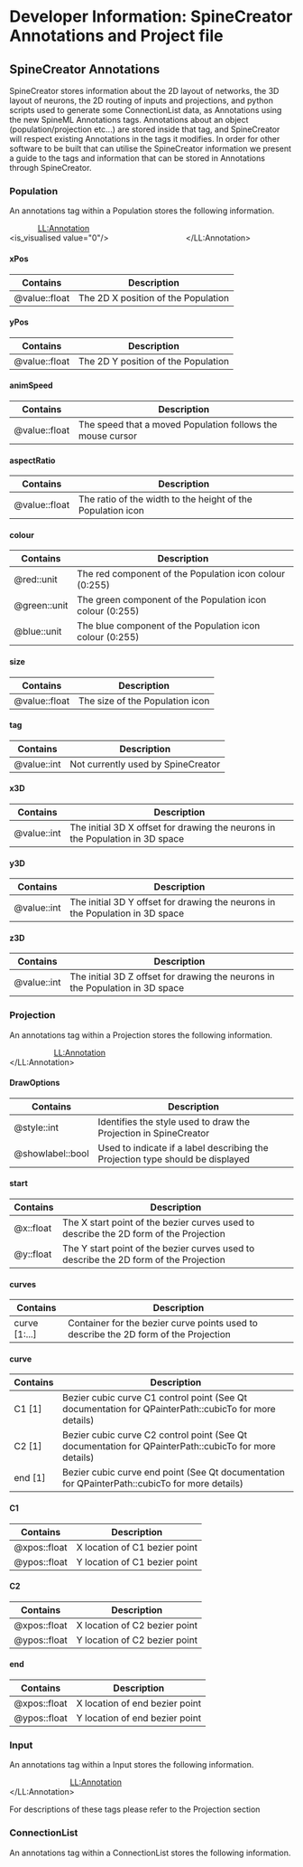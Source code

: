 Developer Information: SpineCreator Annotations and Project file
================================================================

SpineCreator Annotations
------------------------

SpineCreator stores information about the 2D layout of networks, the 3D layout of neurons, the 2D routing of inputs and projections, and python scripts used to generate some ConnectionList data, as Annotations using the new SpineML Annotations tags. Annotations about an object (population/projection etc...) are stored inside that tag, and SpineCreator will respect existing Annotations in the tags it modifies. In order for other software to be built that can utilise the SpineCreator information we present a guide to the tags and information that can be stored in Annotations through SpineCreator.

### Population

An annotations tag within a Population stores the following information.

`       `<LL:Annotation>
`           `<SpineCreator>
`               `<xPos value="-11.2353"/>
`               `<yPos value="12.5792"/>
`               `<animSpeed value="0.2"/>
`               `<aspectRatio value="1.66667"/>
`               `<colour red="0" green="0" blue="0"/>
`               `<size value="1"/>
`               `<tag value="2"/>
`               `<x3D value="0"/>
`               `<y3D value="0"/>
`               `<z3D value="0"/>
`               `<is_visualised value="0"/>
`           `</SpineCreator>
`       `</LL:Annotation>

#### xPos

| Contains      | Description                         |
|---------------|-------------------------------------|
| @value::float | The 2D X position of the Population |

#### yPos

| Contains      | Description                         |
|---------------|-------------------------------------|
| @value::float | The 2D Y position of the Population |

#### animSpeed

| Contains      | Description                                                |
|---------------|------------------------------------------------------------|
| @value::float | The speed that a moved Population follows the mouse cursor |

#### aspectRatio

| Contains      | Description                                                 |
|---------------|-------------------------------------------------------------|
| @value::float | The ratio of the width to the height of the Population icon |

#### colour

| Contains     | Description                                               |
|--------------|-----------------------------------------------------------|
| @red::unit   | The red component of the Population icon colour (0:255)   |
| @green::unit | The green component of the Population icon colour (0:255) |
| @blue::unit  | The blue component of the Population icon colour (0:255)  |

#### size

| Contains      | Description                     |
|---------------|---------------------------------|
| @value::float | The size of the Population icon |

#### tag

| Contains    | Description                        |
|-------------|------------------------------------|
| @value::int | Not currently used by SpineCreator |

#### x3D

| Contains    | Description                                                                   |
|-------------|-------------------------------------------------------------------------------|
| @value::int | The initial 3D X offset for drawing the neurons in the Population in 3D space |

#### y3D

| Contains    | Description                                                                   |
|-------------|-------------------------------------------------------------------------------|
| @value::int | The initial 3D Y offset for drawing the neurons in the Population in 3D space |

#### z3D

| Contains    | Description                                                                   |
|-------------|-------------------------------------------------------------------------------|
| @value::int | The initial 3D Z offset for drawing the neurons in the Population in 3D space |

### Projection

An annotations tag within a Projection stores the following information.

`           `<LL:Annotation>
`               `<SpineCreator>
`                   `<DrawOptions style="0" showlabel="0"/>
`                   `<start x="9.27878" y="7.23497"/>
`                   `<curves>
`                       `<curve>
`                           `<C1 xpos="9.4914" ypos="7.23497"/>
`                           `<C2 xpos="9.4914" ypos="7.22533"/>
`                           `<end xpos="9.56297" ypos="7.22533"/>
`                       `</curve>
`                   `</curves>
`               `</SpineCreator>
`           `</LL:Annotation>

#### DrawOptions

| Contains         | Description                                                                    |
|------------------|--------------------------------------------------------------------------------|
| @style::int      | Identifies the style used to draw the Projection in SpineCreator               |
| @showlabel::bool | Used to indicate if a label describing the Projection type should be displayed |

#### start

| Contains  | Description                                                                           |
|-----------|---------------------------------------------------------------------------------------|
| @x::float | The X start point of the bezier curves used to describe the 2D form of the Projection |
| @y::float | The Y start point of the bezier curves used to describe the 2D form of the Projection |

#### curves

| Contains        | Description                                                                          |
|-----------------|--------------------------------------------------------------------------------------|
| curve \[1:...\] | Container for the bezier curve points used to describe the 2D form of the Projection |

#### curve

| Contains  | Description                                                                                           |
|-----------|-------------------------------------------------------------------------------------------------------|
| C1 \[1\]  | Bezier cubic curve C1 control point (See Qt documentation for QPainterPath::cubicTo for more details) |
| C2 \[1\]  | Bezier cubic curve C2 control point (See Qt documentation for QPainterPath::cubicTo for more details) |
| end \[1\] | Bezier cubic curve end point (See Qt documentation for QPainterPath::cubicTo for more details)        |

#### C1

| Contains     | Description                   |
|--------------|-------------------------------|
| @xpos::float | X location of C1 bezier point |
| @ypos::float | Y location of C1 bezier point |

#### C2

| Contains     | Description                   |
|--------------|-------------------------------|
| @xpos::float | X location of C2 bezier point |
| @ypos::float | Y location of C2 bezier point |

#### end

| Contains     | Description                    |
|--------------|--------------------------------|
| @xpos::float | X location of end bezier point |
| @ypos::float | Y location of end bezier point |

### Input

An annotations tag within a Input stores the following information.

`               `<LL:Annotation>
`                   `<SpineCreator>
`                       `<start x="9.21702" y="5.48872"/>
`                       `<curves>
`                           `<curve>
`                               `<C1 xpos="8.94197" ypos="6.10971"/>
`                               `<C2 xpos="8.94197" ypos="6.10971"/>
`                               `<end xpos="8.66691" ypos="6.7307"/>
`                           `</curve>
`                       `</curves>
`                   `</SpineCreator>
`               `</LL:Annotation>

For descriptions of these tags please refer to the Projection section

### ConnectionList

An annotations tag within a ConnectionList stores the following information.

`                       `<SpineCreator>
`                           `

<Script text="#!/usr/bin/python&#10;&#10;#PARNAME=size #LOC=1,1&#10;#PARNAME=scale #LOC=2,1&#10;#PARNAME=inhib #LOC=3,1&#10;#HASWEIGHT&#10;&#10;def connectionFunc( srclocs, dstlocs, size, scale, inhib ): &#10;...>
`                           `<Config weightProperty="w"/>
`                       `</SpineCreator>

#### Script

| Contains     | Description                                                                  |
|--------------|------------------------------------------------------------------------------|
| @text:string | The text describing a script for generating a ConnectionList of connectivity |

#### Config

| Contains               | Description                                                                                        |
|------------------------|----------------------------------------------------------------------------------------------------|
| @weightProperty:string | A reference to the WeightUpdate Property name where an ExplictList is created by the Python script |

SpineCreator Project file
-------------------------

SpineCreator stores the details of the xml files that compose the current Project in a file with the .proj extension. The format of this files is as follows:

``` xml
<SpineCreatorProject>
 <Network>
  <File name="model.xml"/>
 </Network>
 <Components>
  <File name="LIN_adap.xml"/>
  <File name="LIF_det.xml"/>
  <File name="LIF_det1.xml"/>
  <File name="LIFposneg.xml"/>
  <File name="LIF1.xml"/>
 </Components>
 <Layouts>
  <File name="none.xml"/>
  <File name="hexagonal.xml"/>
 </Layouts>
 <Experiments>
  <File name="experiment0.xml"/>
  <File name="experiment1.xml"/>
 </Experiments>
</SpineCreatorProject>
```

#### SpineCreatorProject

| Contains          | Description                                      |
|-------------------|--------------------------------------------------|
| Network \[1\]     | Contains the SpineML Network for the project     |
| Conponents \[1\]  | Contains the SpineML Components for the project  |
| Layouts \[1\]     | Contains the SpineML Layouts for the project     |
| Experiments \[1\] | Contains the SpineML Experiments for the project |

#### Network

| Contains   | Description           |
|------------|-----------------------|
| File \[1\] | The network file name |

#### Components

| Contains       | Description              |
|----------------|--------------------------|
| File \[1:...\] | The component file names |

#### Layouts

| Contains       | Description           |
|----------------|-----------------------|
| File \[1:...\] | The layout file names |

#### Experiments

| Contains       | Description               |
|----------------|---------------------------|
| File \[1:...\] | The experiment file names |

#### File

| Contains     | Description        |
|--------------|--------------------|
| @name:string | The name of a file |
